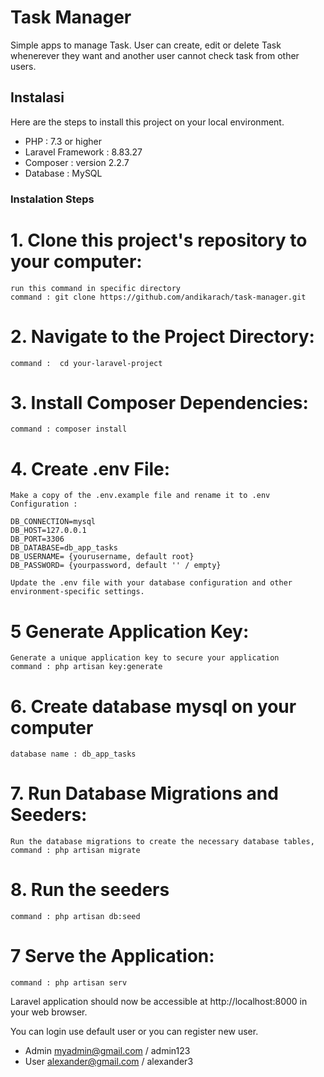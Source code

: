# Task Manager

Simple apps to manage Task. User can create, edit or delete Task whenerever they want and another user cannot check task from other users.

## Instalasi

Here are the steps to install this project on your local environment.

- PHP               : 7.3 or higher
- Laravel Framework : 8.83.27
- Composer          : version 2.2.7
- Database          : MySQL

### Instalation Steps

# 1. Clone this project's repository to your computer:
    run this command in specific directory
    command : git clone https://github.com/andikarach/task-manager.git

# 2. Navigate to the Project Directory:
    command :  cd your-laravel-project

# 3. Install Composer Dependencies:
    command : composer install

# 4. Create .env File: 
    Make a copy of the .env.example file and rename it to .env
    Configuration : 

    DB_CONNECTION=mysql
    DB_HOST=127.0.0.1
    DB_PORT=3306
    DB_DATABASE=db_app_tasks
    DB_USERNAME= {yourusername, default root}
    DB_PASSWORD= {yourpassword, default '' / empty}

    Update the .env file with your database configuration and other environment-specific settings.

# 5 Generate Application Key:
    Generate a unique application key to secure your application
    command : php artisan key:generate

# 6. Create database mysql on your computer
    database name : db_app_tasks

# 7. Run Database Migrations and Seeders:
    Run the database migrations to create the necessary database tables, 
    command : php artisan migrate

# 8. Run the seeders
    command : php artisan db:seed

# 7 Serve the Application: 
    command : php artisan serv

Laravel application should now be accessible at http://localhost:8000 in your web browser.

You can login use default user or you can register new user.
- Admin 
    myadmin@gmail.com / admin123
- User
    alexander@gmail.com / alexander3
